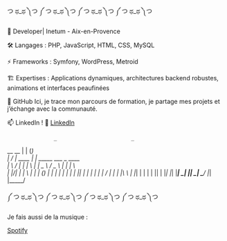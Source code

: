 


 つ ಥ_ಥ ༽つ    ༼ つ ಥ_ಥ ༽つ    ༼ つ ಥ_ಥ ༽つ    ༼ つ ಥ_ಥ ༽つ
 
 🚀 Developer| Inetum - Aix-en-Provence

🛠 Langages : PHP, JavaScript, HTML, CSS, MySQL

⚡ Frameworks : Symfony, WordPress, Metroid

🏗 Expertises : Applications dynamiques, architectures backend robustes, animations et interfaces peaufinées

🔗 GitHub 
Ici, je trace mon parcours de formation, je partage mes projets et j’échange avec la communauté.

📫 LinkedIn !
💼 [LinkedIn](https://www.linkedin.com/in/julien-amiel-dev/)

                   _                        _
 __  __           | |                      (_)            
|  \/  |   ____  _| |_   _____      ___     _    ____         
| \  / |  |  __| \   _| |   _  \  /  _  \  | |  |     \   
| |\/| |  |  \    | |   |  (_) |  | | | |  | |  |  ||  |
| |  | |  |  /_   | |_  |  |\  \  | |_| |  | |  |  ||  |
|_|  |_|  |____|  \___| |__| \__| \_____/  |_|  |_____/

  
༼ つ ಥ_ಥ ༽つ    ༼ つ ಥ_ಥ ༽つ    ༼ つ ಥ_ಥ ༽つ    ༼ つ ಥ_ಥ ༽つ

Je fais aussi de la musique :

[Spotify](https://open.spotify.com/intl-fr/artist/4x2DScjhDMpX83Xhwb1Q9L?si=_JjaM4ocTGuHi5Rm30OB1Q)
